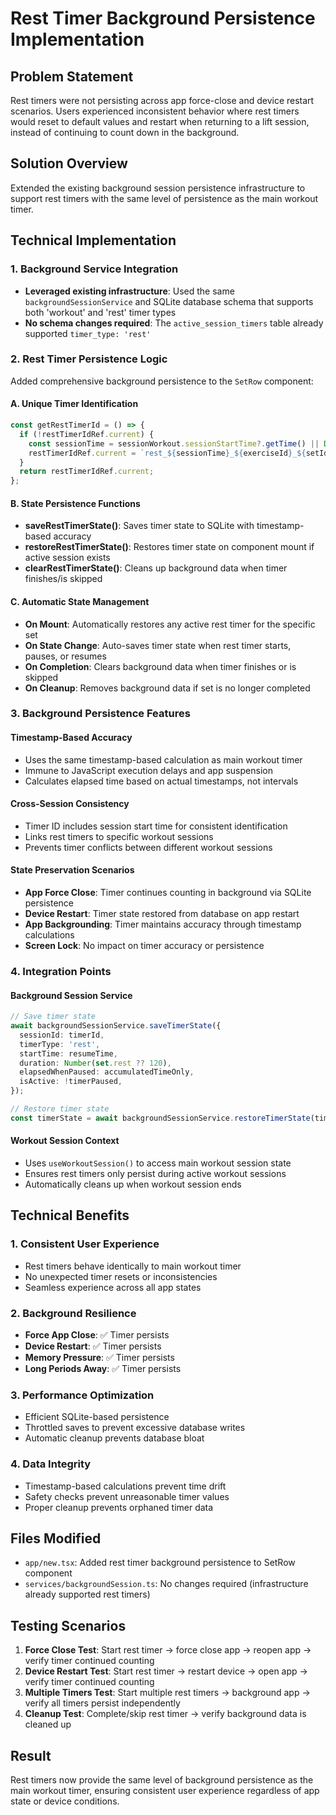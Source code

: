 # Rest Timer Background Persistence Implementation

## Problem Statement
Rest timers were not persisting across app force-close and device restart scenarios. Users experienced inconsistent behavior where rest timers would reset to default values and restart when returning to a lift session, instead of continuing to count down in the background.

## Solution Overview
Extended the existing background session persistence infrastructure to support rest timers with the same level of persistence as the main workout timer.

## Technical Implementation

### 1. Background Service Integration
- **Leveraged existing infrastructure**: Used the same `backgroundSessionService` and SQLite database schema that supports both 'workout' and 'rest' timer types
- **No schema changes required**: The `active_session_timers` table already supported `timer_type: 'rest'`

### 2. Rest Timer Persistence Logic
Added comprehensive background persistence to the `SetRow` component:

#### A. Unique Timer Identification
```typescript
const getRestTimerId = () => {
  if (!restTimerIdRef.current) {
    const sessionTime = sessionWorkout.sessionStartTime?.getTime() || Date.now();
    restTimerIdRef.current = `rest_${sessionTime}_${exerciseId}_${setIdx}`;
  }
  return restTimerIdRef.current;
};
```

#### B. State Persistence Functions
- **saveRestTimerState()**: Saves timer state to SQLite with timestamp-based accuracy
- **restoreRestTimerState()**: Restores timer state on component mount if active session exists
- **clearRestTimerState()**: Cleans up background data when timer finishes/is skipped

#### C. Automatic State Management
- **On Mount**: Automatically restores any active rest timer for the specific set
- **On State Change**: Auto-saves timer state when rest timer starts, pauses, or resumes
- **On Completion**: Clears background data when timer finishes or is skipped
- **On Cleanup**: Removes background data if set is no longer completed

### 3. Background Persistence Features

#### Timestamp-Based Accuracy
- Uses the same timestamp-based calculation as main workout timer
- Immune to JavaScript execution delays and app suspension
- Calculates elapsed time based on actual timestamps, not intervals

#### Cross-Session Consistency
- Timer ID includes session start time for consistent identification
- Links rest timers to specific workout sessions
- Prevents timer conflicts between different workout sessions

#### State Preservation Scenarios
- **App Force Close**: Timer continues counting in background via SQLite persistence
- **Device Restart**: Timer state restored from database on app restart
- **App Backgrounding**: Timer maintains accuracy through timestamp calculations
- **Screen Lock**: No impact on timer accuracy or persistence

### 4. Integration Points

#### Background Session Service
```typescript
// Save timer state
await backgroundSessionService.saveTimerState({
  sessionId: timerId,
  timerType: 'rest',
  startTime: resumeTime,
  duration: Number(set.rest ?? 120),
  elapsedWhenPaused: accumulatedTimeOnly,
  isActive: !timerPaused,
});

// Restore timer state
const timerState = await backgroundSessionService.restoreTimerState(timerId, 'rest');
```

#### Workout Session Context
- Uses `useWorkoutSession()` to access main workout session state
- Ensures rest timers only persist during active workout sessions
- Automatically cleans up when workout session ends

## Technical Benefits

### 1. Consistent User Experience
- Rest timers behave identically to main workout timer
- No unexpected timer resets or inconsistencies
- Seamless experience across all app states

### 2. Background Resilience
- **Force App Close**: ✅ Timer persists
- **Device Restart**: ✅ Timer persists  
- **Memory Pressure**: ✅ Timer persists
- **Long Periods Away**: ✅ Timer persists

### 3. Performance Optimization
- Efficient SQLite-based persistence
- Throttled saves to prevent excessive database writes
- Automatic cleanup prevents database bloat

### 4. Data Integrity
- Timestamp-based calculations prevent time drift
- Safety checks prevent unreasonable timer values
- Proper cleanup prevents orphaned timer data

## Files Modified
- `app/new.tsx`: Added rest timer background persistence to SetRow component
- `services/backgroundSession.ts`: No changes required (infrastructure already supported rest timers)

## Testing Scenarios
1. **Force Close Test**: Start rest timer → force close app → reopen app → verify timer continued counting
2. **Device Restart Test**: Start rest timer → restart device → open app → verify timer continued counting
3. **Multiple Timers Test**: Start multiple rest timers → background app → verify all timers persist independently
4. **Cleanup Test**: Complete/skip rest timer → verify background data is cleaned up

## Result
Rest timers now provide the same level of background persistence as the main workout timer, ensuring consistent user experience regardless of app state or device conditions.
